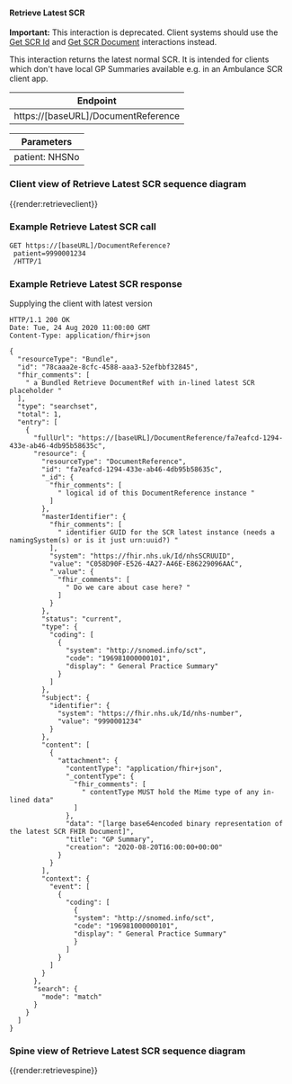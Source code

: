 #### Retrieve Latest SCR

<div markdown="span" class="alert alert-warning" role="alert"><i class="fa fa-warning"></i><b> Important:</b> This interaction is deprecated. Client systems should use the <a href="http://simplifier.net/guide/summarycarerecordwithcodeddata/getscrid">Get SCR Id</a> and <a href="http://simplifier.net/guide/summarycarerecordwithcodeddata/getscrdocument">Get SCR Document</a> interactions instead.</div>

This interaction returns the latest normal SCR. It is intended for clients which don't have local GP Summaries available e.g. in an Ambulance SCR client app.

| Endpoint |
|--|
| https://[baseURL]/DocumentReference |

| Parameters |
|--|
| patient: NHSNo |

### Client view of Retrieve Latest SCR sequence diagram

{{render:retrieveclient}}

### Example Retrieve Latest SCR call

```
GET https://[baseURL]/DocumentReference?
 patient=9990001234
 /HTTP/1
```

### Example Retrieve Latest SCR response

Supplying the client with latest version

```
HTTP/1.1 200 OK
Date: Tue, 24 Aug 2020 11:00:00 GMT
Content-Type: application/fhir+json
```

```
{
  "resourceType": "Bundle",
  "id": "78caaa2e-8cfc-4588-aaa3-52efbbf32845",
  "fhir_comments": [
    " a Bundled Retrieve DocumentRef with in-lined latest SCR placeholder "
  ],
  "type": "searchset",
  "total": 1,
  "entry": [
    {
      "fullUrl": "https://[baseURL]/DocumentReference/fa7eafcd-1294-433e-ab46-4db95b58635c",
      "resource": {
        "resourceType": "DocumentReference",
        "id": "fa7eafcd-1294-433e-ab46-4db95b58635c",
        "_id": {
          "fhir_comments": [
            " logical id of this DocumentReference instance "
          ]
        },
        "masterIdentifier": {
          "fhir_comments": [
            " identifier GUID for the SCR latest instance (needs a namingSystem(s) or is it just urn:uuid?) "
          ],
          "system": "https://fhir.nhs.uk/Id/nhsSCRUUID",
          "value": "C058D90F-E526-4A27-A46E-E86229096AAC",
          "_value": {
            "fhir_comments": [
              " Do we care about case here? "
            ]
          }
        },
        "status": "current",
        "type": {
          "coding": [
            {
              "system": "http://snomed.info/sct",
              "code": "196981000000101",
              "display": " General Practice Summary"
            }
          ]
        },
        "subject": {
          "identifier": {
            "system": "https://fhir.nhs.uk/Id/nhs-number",
            "value": "9990001234"
          }
        },
        "content": [
          {
            "attachment": {
              "contentType": "application/fhir+json",
              "_contentType": {
                "fhir_comments": [
                  " contentType MUST hold the Mime type of any in-lined data"
                ]
              },
              "data": "[large base64encoded binary representation of the latest SCR FHIR Document]",
              "title": "GP Summary",
              "creation": "2020-08-20T16:00:00+00:00"
            }
          }
        ],
        "context": {
          "event": [
            {
              "coding": [
                {
                "system": "http://snomed.info/sct",
                "code": "196981000000101",
                "display": " General Practice Summary"
                }
              ]
            }
          ]
        }
      },
      "search": {
        "mode": "match"
      }
    }
  ]
}
```


### Spine view of Retrieve Latest SCR sequence diagram

{{render:retrievespine}}
